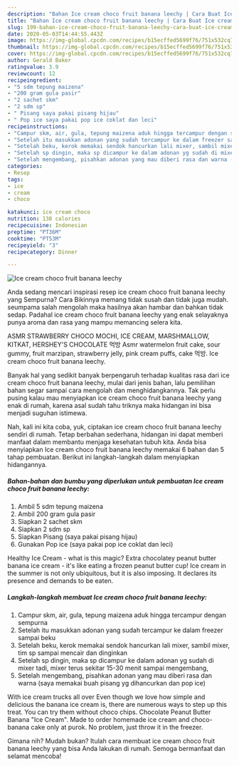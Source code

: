 ```yaml
---
description: "Bahan Ice cream choco fruit banana leechy | Cara Buat Ice cream choco fruit banana leechy Yang Sempurna"
title: "Bahan Ice cream choco fruit banana leechy | Cara Buat Ice cream choco fruit banana leechy Yang Sempurna"
slug: 199-bahan-ice-cream-choco-fruit-banana-leechy-cara-buat-ice-cream-choco-fruit-banana-leechy-yang-sempurna
date: 2020-05-03T14:44:55.443Z
image: https://img-global.cpcdn.com/recipes/b15ecffed5699f76/751x532cq70/ice-cream-choco-fruit-banana-leechy-foto-resep-utama.jpg
thumbnail: https://img-global.cpcdn.com/recipes/b15ecffed5699f76/751x532cq70/ice-cream-choco-fruit-banana-leechy-foto-resep-utama.jpg
cover: https://img-global.cpcdn.com/recipes/b15ecffed5699f76/751x532cq70/ice-cream-choco-fruit-banana-leechy-foto-resep-utama.jpg
author: Gerald Baker
ratingvalue: 3.9
reviewcount: 12
recipeingredient:
- "5 sdm tepung maizena"
- "200 gram gula pasir"
- "2 sachet skm"
- "2 sdm sp"
- " Pisang saya pakai pisang hijau"
- " Pop ice saya pakai pop ice coklat dan leci"
recipeinstructions:
- "Campur skm, air, gula, tepung maizena aduk hingga tercampur dengan sempurna"
- "Setelah itu masukkan adonan yang sudah tercampur ke dalam freezer sampai beku"
- "Setelah beku, kerok memakai sendok hancurkan lali mixer, sambil mixer, tim sp sampai mencair dan dinginkan"
- "Setelah sp dingin, maka sp dicampur ke dalam adonan yg sudah di mixer tadi, mixer terus sekitar 15-30 menit sampai mengembang,"
- "Setelah mengembang, pisahkan adonan yang mau diberi rasa dan warna (saya memakai buah pisang yg dihancurkan dan pop ice)"
categories:
- Resep
tags:
- ice
- cream
- choco

katakunci: ice cream choco 
nutrition: 138 calories
recipecuisine: Indonesian
preptime: "PT36M"
cooktime: "PT53M"
recipeyield: "3"
recipecategory: Dinner

---
```



![Ice cream choco fruit banana leechy](https://img-global.cpcdn.com/recipes/b15ecffed5699f76/751x532cq70/ice-cream-choco-fruit-banana-leechy-foto-resep-utama.jpg)

Anda sedang mencari inspirasi resep ice cream choco fruit banana leechy yang Sempurna? Cara Bikinnya memang tidak susah dan tidak juga mudah. seumpama salah mengolah maka hasilnya akan hambar dan bahkan tidak sedap. Padahal ice cream choco fruit banana leechy yang enak selayaknya punya aroma dan rasa yang mampu memancing selera kita.

ASMR STRAWBERRY CHOCO MOCHI, ICE CREAM, MARSHMALLOW, KITKAT, HERSHEY&#39;S CHOCOLATE 먹방 Asmr watermelon fruit cake, sour gummy, fruit marzipan, strawberry jelly, pink cream puffs, cake 먹방. Ice cream choco fruit banana leechy.

Banyak hal yang sedikit banyak berpengaruh terhadap kualitas rasa dari ice cream choco fruit banana leechy, mulai dari jenis bahan, lalu pemilihan bahan segar sampai cara mengolah dan menghidangkannya. Tak perlu pusing kalau mau menyiapkan ice cream choco fruit banana leechy yang enak di rumah, karena asal sudah tahu triknya maka hidangan ini bisa menjadi suguhan istimewa.


Nah, kali ini kita coba, yuk, ciptakan ice cream choco fruit banana leechy sendiri di rumah. Tetap berbahan sederhana, hidangan ini dapat memberi manfaat dalam membantu menjaga kesehatan tubuh kita. Anda bisa menyiapkan Ice cream choco fruit banana leechy memakai 6 bahan dan 5 tahap pembuatan. Berikut ini langkah-langkah dalam menyiapkan hidangannya.

<!--inarticleads1-->

##### Bahan-bahan dan bumbu yang diperlukan untuk pembuatan Ice cream choco fruit banana leechy:

1. Ambil 5 sdm tepung maizena
1. Ambil 200 gram gula pasir
1. Siapkan 2 sachet skm
1. Siapkan 2 sdm sp
1. Siapkan  Pisang (saya pakai pisang hijau)
1. Gunakan  Pop ice (saya pakai pop ice coklat dan leci)


Healthy Ice Cream - what is this magic? Extra chocolatey peanut butter banana ice cream - it&#39;s like eating a frozen peanut butter cup! Ice cream in the summer is not only ubiquitous, but it is also imposing. It declares its presence and demands to be eaten. 

<!--inarticleads2-->

##### Langkah-langkah membuat Ice cream choco fruit banana leechy:

1. Campur skm, air, gula, tepung maizena aduk hingga tercampur dengan sempurna
1. Setelah itu masukkan adonan yang sudah tercampur ke dalam freezer sampai beku
1. Setelah beku, kerok memakai sendok hancurkan lali mixer, sambil mixer, tim sp sampai mencair dan dinginkan
1. Setelah sp dingin, maka sp dicampur ke dalam adonan yg sudah di mixer tadi, mixer terus sekitar 15-30 menit sampai mengembang,
1. Setelah mengembang, pisahkan adonan yang mau diberi rasa dan warna (saya memakai buah pisang yg dihancurkan dan pop ice)


With ice cream trucks all over Even though we love how simple and delicious the banana ice cream is, there are numerous ways to step up this treat. You can try them without choco chips. Chocolate Peanut Butter Banana &#34;Ice Cream&#34;. Made to order homemade ice cream and choco-banana cake only at purok. No problem, just throw it in the freezer. 

Gimana nih? Mudah bukan? Itulah cara membuat ice cream choco fruit banana leechy yang bisa Anda lakukan di rumah. Semoga bermanfaat dan selamat mencoba!

